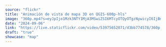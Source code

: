 ```yaml
---
source: "flickr"
title: "Animación de vista de mapa 3D en QGIS-600p-hls"
image: "360p.mp4?s=eyJpIjo1Mzk3NTY1MjA3MSwiZSI6MTcyOTQyOTgzNywicyI6IjBmMTI5YjBiZmYyMGUzODUwNzcwZGEzZTdiZmFjMTYwNzYxYTM2M2MiLCJ2IjoxfQ.mp4"
date: "2024-09-06"
link: "https://live.staticflickr.com/video/53975652071/d3bb774578/360p.mp4?s=eyJpIjo1Mzk3NTY1MjA3MSwiZSI6MTcyOTQyOTgzNywicyI6IjBmMTI5YjBiZmYyMGUzODUwNzcwZGEzZTdiZmFjMTYwNzYxYTM2M2MiLCJ2IjoxfQ"
draft: "true"
showcase: "map"
---
```

